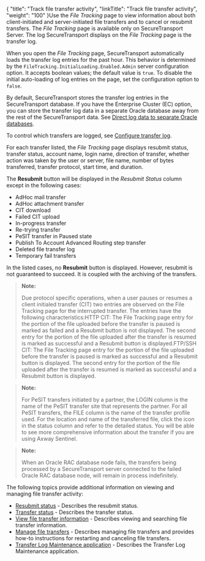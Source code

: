 {
    "title": "Track file transfer activity",
    "linkTitle": "Track file transfer activity",
    "weight": "100"
}Use the *File Tracking* page to view information about both client-initiated and server-initiated file transfers and to cancel or resubmit transfers. The *File Tracking* page is available only on <span class="mc-variable axway_variables.Component_Short_Name variable">SecureTransport</span> Server. The log <span class="mc-variable axway_variables.Component_Short_Name variable">SecureTransport</span> displays on the *File Tracking* page is the transfer log.

When you open the *File Tracking* page, <span class="mc-variable axway_variables.Component_Short_Name variable">SecureTransport</span> automatically loads the transfer log entries for the past hour. This behavior is determined by the `FileTracking.InitialLoading.Enabled.Admin` server configuration option. It accepts boolean values; the default value is `true`. To disable the initial auto-loading of log entries on the page, set the configuration option to `false`.

By default, <span class="mc-variable axway_variables.Component_Short_Name variable">SecureTransport</span> stores the transfer log entries in the <span class="mc-variable axway_variables.Component_Short_Name variable">SecureTransport</span> database. If you have the Enterprise Cluster (EC) option, you can store the transfer log data in a separate Oracle database away from the rest of the <span class="mc-variable axway_variables.Component_Short_Name variable">SecureTransport</span> data. See <a href="../../c_st_setup/c_st_database/t_st_separate_databases#top" class="MCXref xref">Direct log data to separate Oracle databases</a>.

To control which transfers are logged, see <a href="../../c_st_setup/t_st_transferlogconfiguration#SetupMenu_1217491348_1147657" class="MCXref xref">Configure transfer log</a>.

For each transfer listed, the *File Tracking* page displays resubmit status, transfer status, account name, login name, direction of transfer, whether action was taken by the user or server, file name, number of bytes transferred, transfer protocol, start time, and duration.

The **Resubmit** button will be displayed in the *Resubmit Status* column except in the following cases:

-   AdHoc mail transfer
-   AdHoc attachment transfer
-   CIT download
-   Failed CIT upload
-   In-progress transfer
-   Re-trying transfer
-   PeSIT transfer in Paused state
-   Publish To Account Advanced Routing step transfer
-   Deleted file transfer log
-   Temporary fail transfers

In the listed cases, no **Resubmit** button is displayed. However, resubmit is not guaranteed to succeed. It is coupled with the archiving of the transfers.

> **Note:**
>
> Due protocol specific operations, when a user pauses or resumes a client initialed transfer (CIT) two entries are observed on the File Tracking page for the interrupted transfer. The entries have the following characteristics:HTTP CIT: The File Tracking page entry for the portion of the file uploaded before the transfer is paused is marked as failed and a Resubmit button is not displayed. The second entry for the portion of the file uploaded after the transfer is resumed is marked as successful and a Resubmit button is displayed.FTP/SSH CIT: The File Tracking page entry for the portion of the file uploaded before the transfer is paused is marked as successful and a Resubmit button is displayed. The second entry for the portion of the file uploaded after the transfer is resumed is marked as successful and a Resubmit button is displayed.

> **Note:**
>
> For PeSIT transfers initiated by a partner, the LOGIN column is the name of the PeSIT transfer site that represents the partner. For all PeSIT transfers, the FILE column is the name of the transfer profile used. For the location and name of the transferred file, click the icon in the status column and refer to the detailed status. You will be able to see more comprehensive information about the transfer if you are using Axway Sentinel.

> **Note:**
>
> When an Oracle RAC database node fails, the transfers being processed by a SecureTransport server connected to the failed Oracle RAC database node, will remain in process indefinitely.

The following topics provide additional information on viewing and managing file transfer activity:

-   <a href="#" class="MCXref xref">Resubmit status</a> - Describes the resubmit status.
-   <a href="r_st_transfer_status" class="MCXref xref">Transfer status</a> - Describes the transfer status.
-   <a href="t_st_viewfiletransferinfo" class="MCXref xref">View file transfer information</a> - Describes viewing and searching file transfer information.
-   <a href="t_st_filetransfers" class="MCXref xref">Manage file transfers</a> - Describes managing file transfers and provides how-to instructions for restarting and canceling file transfers.
-   <a href="r_st_transferlogmaint" class="MCXref xref">Transfer Log Maintenance application</a> - Describes the Transfer Log Maintenance application.
